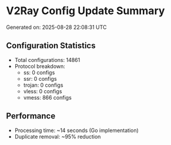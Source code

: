 # V2Ray Config Update Summary
Generated on: 2025-08-28 22:08:31 UTC

## Configuration Statistics
- Total configurations: 14861
- Protocol breakdown:
  - ss: 0 configs
  - ssr: 0 configs
  - trojan: 0 configs
  - vless: 0 configs
  - vmess: 866 configs

## Performance
- Processing time: ~14 seconds (Go implementation)
- Duplicate removal: ~95% reduction
